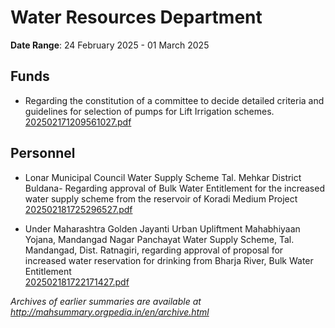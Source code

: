 # Water Resources Department

**Date Range**: 24 February 2025 - 01 March 2025


## Funds
- Regarding the constitution of a committee to decide detailed criteria and guidelines for selection of pumps for Lift Irrigation schemes.\
  [202502171209561027.pdf](https://gr.maharashtra.gov.in/Site/Upload/Government%20Resolutions/English/202502171209561027.pdf)

## Personnel
- Lonar Municipal Council Water Supply Scheme Tal. Mehkar District Buldana- Regarding approval of Bulk Water Entitlement for the increased water supply scheme from the reservoir of Koradi Medium Project\
  [202502181725296527.pdf](https://gr.maharashtra.gov.in/Site/Upload/Government%20Resolutions/English/202502181725296527.pdf)

- Under Maharashtra Golden Jayanti Urban Upliftment Mahabhiyaan Yojana, Mandangad Nagar Panchayat Water Supply Scheme, Tal. Mandangad, Dist. Ratnagiri, regarding approval of proposal for increased water reservation for drinking from Bharja River, Bulk Water Entitlement\
  [202502181722171427.pdf](https://gr.maharashtra.gov.in/Site/Upload/Government%20Resolutions/English/202502181722171427.pdf)


*Archives of earlier summaries are available at http://mahsummary.orgpedia.in/en/archive.html*